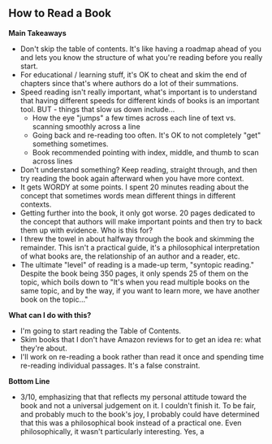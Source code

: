 ## How to Read a Book

**Main Takeaways** 
- Don't skip the table of contents. It's like having a roadmap ahead of you and lets you know the structure of what you're reading before you really start.
- For educational / learning stuff, it's OK to cheat and skim the end of chapters since that's where authors do a lot of their summations.
- Speed reading isn't really important, what's important is to understand that having different speeds for different kinds of books is an important tool. BUT - things that slow us down include...
	- How the eye "jumps" a few times across each line of text vs. scanning smoothly across a line
	- Going back and re-reading too often. It's OK to not completely "get" something sometimes.
	- Book recommended pointing with index, middle, and thumb to scan across lines
- Don't understand something? Keep reading, straight through, and then try reading the book again afterward when you have more context.
- It gets WORDY at some points. I spent 20 minutes reading about the concept that sometimes words mean different things in different contexts.
- Getting further into the book, it only got worse. 20 pages dedicated to the concept that authors will make important points and then try to back them up with evidence. Who is this for?
- I threw the towel in about halfway through the book and skimming the remainder. This isn't a practical guide, it's a philosophical interpretation of what books are, the relationship of an author and a reader, etc.
- The ultimate "level" of reading is a made-up term, "syntopic reading." Despite the book being 350 pages, it only spends 25 of them on the topic, which boils down to "It's when you read multiple books on the same topic, and by the way, if you want to learn more, we have another book on the topic..."

**What can I do with this?**
- I'm going to start reading the Table of Contents.
- Skim books that I don't have Amazon reviews for to get an idea re: what they're about.
- I'll work on re-reading a book rather than read it once and spending time re-reading individual passages. It's a false  constraint.

**Bottom Line**
- 3/10, emphasizing that that reflects my personal attitude toward the book and not a universal judgement on it. I couldn't finish it. To be fair, and probably much to the book's joy, I probably could have determined that this was a philosophical book instead of a practical one. Even philosophically, it wasn't particularly interesting. Yes, a 
<!--stackedit_data:
eyJoaXN0b3J5IjpbODU3NzY2NzA3LDE1MTQwMTE1MDIsNDY3Mz
c1MTk0LDE1ODI1OTczMjMsNjEwOTkxMDUzXX0=
-->